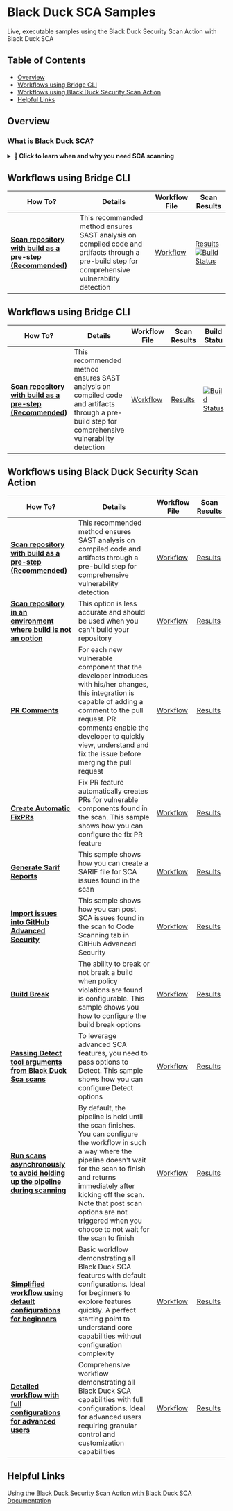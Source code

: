 # Black Duck SCA Samples                                                                                                                                                                                                                          

Live, executable samples using the Black Duck Security Scan Action with Black Duck SCA

## Table of Contents
- [Overview](#overview)
- [Workflows using Bridge CLI](#workflows-using-bridge-cli)
- [Workflows using Black Duck Security Scan Action](#workflows-using-black-duck-security-scan-action)
- [Helpful Links](#helpful-links)

## Overview

### What is Black Duck SCA? 

<details>
<summary><strong>📖 Click to learn when and why you need SCA scanning</strong></summary>

### 🔍 What SCA Detects:
- **Security Vulnerabilities:** Known CVEs in open source components with CVSS severity ratings
- **License Compliance Issues:** License conflicts and policy violations in dependencies
- **Outdated Components:** Libraries with available security patches or newer versions
- **Operational Risks:** End-of-life components and maintenance status

### ⏰ When Users Need SCA:
- **Pre-deployment:** Before releasing applications to production
- **Continuous Monitoring:** Ongoing scanning of existing applications
- **Dependency Updates:** When adding or updating third-party libraries
- **Compliance Audits:** During security assessments and regulatory reviews

### 👥 Critical User Scenarios:
- **Pull Request Validation:** Block PRs introducing vulnerable dependencies
- **Release Gate Controls:** Prevent deployment of applications with critical CVEs
- **Incident Response:** Rapid identification of affected components during security breaches
- **Vendor Assessments:** Generate security reports for customer requirements

### 💰 Business Impact:
- **Risk Reduction:** Prevent security breaches from vulnerable dependencies
- **Compliance Assurance:** Meet regulatory and contractual obligations
- **Cost Avoidance:** Avoid expensive post-deployment security fixes
- **Reputation Protection:** Maintain customer trust through proactive security

### 🚨 Key Triggers for SCA Implementation:
- **Customer security questionnaires** requiring vulnerability reports
- **Regulatory compliance mandates** (SOC 2, ISO 27001, GDPR)
- **Security incidents** involving third-party components
- **Merger & acquisition** due diligence requirements
- **Insurance requirements** for cyber liability coverage


</details>
                                                                                                                                                            

## Workflows using Bridge CLI
| How To? | Details | Workflow File | Scan Results |
|---------|---------|---------------|--------------|
| [**Scan repository with build as a pre-step (Recommended)**](https://github.com/blackducksca-workflow-samples/bridgecli) | This recommended method ensures SAST analysis on compiled code and artifacts through a pre-build step for comprehensive vulnerability detection | [Workflow](https://github.com/blackducksca-workflow-samples/bridgecli/blob/main/.github/workflows/BlackduckSCA_Bridge.yml) | [Results](https://blackducksca-workflow-samples.github.io/bridgecli/) [![Build Status](https://img.shields.io/github/actions/workflow/status/blackducksca-workflow-samples/bridgecli/BlackduckSCA_Bridge.yml)](https://github.com/blackducksca-workflow-samples/bridgecli/actions/workflows/BlackduckSCA_Bridge.yml) |

## Workflows using Bridge CLI
| How To? | Details | Workflow File | Scan Results | Build Statu |
|---------|---------|---------------|--------------|--------------|
| [**Scan repository with build as a pre-step (Recommended)**](https://github.com/blackducksca-workflow-samples/bridgecli) | This recommended method ensures SAST analysis on compiled code and artifacts through a pre-build step for comprehensive vulnerability detection | [Workflow](https://github.com/blackducksca-workflow-samples/bridgecli/blob/main/.github/workflows/BlackduckSCA_Bridge.yml) | [Results](https://blackducksca-workflow-samples.github.io/bridgecli/) | [![Build Status](https://img.shields.io/github/actions/workflow/status/blackducksca-workflow-samples/bridgecli/BlackduckSCA_Bridge.yml)](https://github.com/blackducksca-workflow-samples/bridgecli/actions/workflows/BlackduckSCA_Bridge.yml) |


## Workflows using Black Duck Security Scan Action

| How To? | Details | Workflow File | Scan Results |                                                                                                                                                                
|---------|-------------|---------------|---------------------|                                                                                                                                                               
| [**Scan repository with build as a pre-step (Recommended)**](https://github.com/blackducksca-workflow-samples/full-scan) | This recommended method ensures SAST analysis on compiled code and artifacts through a pre-build step for comprehensive vulnerability detection | [Workflow](https://github.com/blackducksca-workflow-samples/full-scan/blob/main/.github/workflows/nodejs-npm.yml) |[Results](https://blackducksca-workflow-samples.github.io/full-scan/) |
| [**Scan repository in an environment where build is not an option**](https://github.com/blackducksca-workflow-samples/buildless-scan) | This option is less accurate and should be used when you can't build your repository | [Workflow](https://github.com/blackducksca-workflow-samples/buildless-scan/blob/main/.github/workflows/nodejs-npm.yml) | [Results](https://blackducksca-workflow-samples.github.io/buildless-scan/) |
| [**PR Comments**](https://github.com/blackducksca-workflow-samples/pr-comments) | For each new vulnerable component that the developer introduces with his/her changes, this integration is capable of adding a comment to the pull request. PR comments enable the developer to quickly view, understand and fix the issue before merging the pull request | [Workflow](https://github.com/blackducksca-workflow-samples/pr-comments/blob/main/.github/workflows/nodejs-npm.yml) | [Results](https://blackducksca-workflow-samples.github.io/pr-comments/) |                                                                                     
| [**Create Automatic FixPRs**](https://github.com/blackducksca-workflow-samples/automatic-fixpr) | Fix PR feature automatically creates PRs for vulnerable components found in the scan. This sample shows how you can configure the fix PR feature | [Workflow](https://github.com/blackducksca-workflow-samples/automatic-fixpr/blob/main/.github/workflows/automatic-fixpr.yml) | [Results](https://blackducksca-workflow-samples.github.io/automatic-fixpr/) |                                                                            
| [**Generate Sarif Reports**](https://github.com/blackducksca-workflow-samples/sarif-generation) | This sample shows how you can create a SARIF file for SCA issues found in the scan | [Workflow](https://github.com/blackducksca-workflow-samples/sarif-generation/blob/main/.github/workflows/nodejs-npm.yml) | [Results](https://blackducksca-workflow-samples.github.io/sarif-generation/) |                                                                          
| [**Import issues into GitHub Advanced Security**](https://github.com/blackducksca-workflow-samples/sarif-generation) | This sample shows how you can post SCA issues found in the scan to Code Scanning tab in GitHub Advanced Security | [Workflow](https://github.com/blackducksca-workflow-samples/sarif-generation/blob/main/.github/workflows/nodejs-npm.yml) | [Results](https://blackducksca-workflow-samples.github.io/sarif-generation/) |
| [**Build Break**](https://github.com/blackducksca-workflow-samples/build-break) | The ability to break or not break a build when policy violations are found is configurable. This sample shows you how to configure the build break options |  [Workflow](https://github.com/blackducksca-workflow-samples/build-break/blob/main/.github/workflows/nodejs-npm.yml) | [Results](https://blackducksca-workflow-samples.github.io/build-break/) |                                                                                    
| [**Passing Detect tool arguments from Black Duck Sca scans**](https://github.com/blackducksca-workflow-samples/arbitrary-params) | To leverage advanced SCA features, you need to pass options to Detect. This sample shows how you can configure Detect options |  [Workflow](https://github.com/blackducksca-workflow-samples/arbitrary-params/blob/main/.github/workflows/nodejs-npm.yml) | [Results](https://blackducksca-workflow-samples.github.io/arbitrary-params/) |                                                                           
| [**Run scans asynchronously to avoid holding up the pipeline during scanning**](https://github.com/blackducksca-workflow-samples/async-mode) | By default, the pipeline is held until the scan finishes. You can configure the workflow in such a way where the pipeline doesn't wait for the scan to finish and returns immediately after kicking off the scan. Note that post scan options are not triggered when you choose to not wait for the scan to finish | [Workflow](https://github.com/blackducksca-workflow-samples/async-mode/blob/main/.github/workflows/nodejs-npm.yml) | [Results](https://blackducksca-workflow-samples.github.io/async-mode/) |  
| [**Simplified workflow using default configurations for beginners**](https://github.com/blackducksca-workflow-samples/simplified-example) | Basic workflow demonstrating all Black Duck SCA features with default configurations. Ideal for beginners to explore features quickly. A perfect starting point to understand core capabilities without configuration complexity | [Workflow](https://github.com/blackducksca-workflow-samples/simplified-example/blob/main/.github/workflows/nodejs-npm.yml) | [Results](https://blackducksca-workflow-samples.github.io/simplified-example/) | 
| [**Detailed workflow with full configurations for advanced users**](https://github.com/blackducksca-workflow-samples/detailed-example) | Comprehensive workflow demonstrating all Black Duck SCA capabilities with full configurations. Ideal for advanced users requiring granular control and customization capabilities | [Workflow](https://github.com/blackducksca-workflow-samples/detailed-example/blob/main/.github/workflows/nodejs-npm.yml) | [Results](https://blackducksca-workflow-samples.github.io/detailed-example/) | 


## Helpful Links                                                                                                                                                                                                                         
[Using the Black Duck Security Scan Action with Black Duck SCA Documentation](https://documentation.blackduck.com/bundle/bridge/page/documentation/c_github-blackduck.html)
